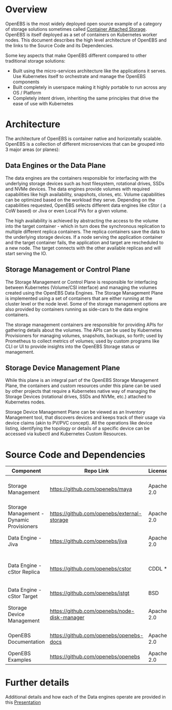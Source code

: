 # Overview

OpenEBS is the most widely deployed open source example of a category of storage solutions sometimes called [Container Attached Storage](https://www.cncf.io/blog/2018/04/19/container-attached-storage-a-primer/). OpenEBS is itself deployed as a set of containers on Kubernetes worker nodes. This document describes the high level architecture of OpenEBS and the links to the Source Code and its Dependencies. 

Some key aspects that make OpenEBS different compared to other traditional storage solutions:
* Built using the micro-services architecture like the applications it serves. Use Kubernetes itself to orchestrate and manage the OpenEBS components 
* Built completely in userspace making it highly portable to run across any OS / Platform
* Completely intent driven, inheriting the same principles that drive the ease of use with Kubernetes

# Architecture 

The architecture of OpenEBS is container native and horizontally scalable. OpenEBS is a collection of different microservices that can be grouped into 3 major areas (or planes):

## Data Engines or the Data Plane

The data engines are the containers responsible for interfacing with the underlying storage devices such as host filesystem, rotational drives, SSDs and NVMe devices. The data engines provide volumes with required capabilities like high availability, snapshots, clones, etc. Volume capabilities can be optimized based on the workload they serve. Depending on the capabilities requested, OpenEBS selects different data engines like cStor ( a CoW based) or Jiva or even Local PVs for a given volume. 

The high availability is achieved by abstracting the access to the volume into the target container - which in turn does the synchronous replication to multiple different replica containers. The replica containers save the data to the underlying storage devices. If a node serving the application container and the target container fails, the application and target are rescheduled to a new node. The target connects with the other available replicas and will start serving the IO.

## Storage Management or Control Plane

The Storage Management or Control Plane is responsible for interfacing between Kubernetes (Volume/CSI interface) and managing the volumes created using the OpenEBS Data Engines. The Storage Management Plane is implemented using a set of containers that are either running at the cluster level or the node level. Some of the storage management options are also provided by containers running as side-cars to the data engine containers. 

The storage management containers are responsible for providing APIs for gathering details about the volumes. The APIs can be used by Kubernetes Provisioners for managing volumes, snapshots, backups, so forth; used by Prometheus to collect metrics of volumes; used by custom programs like CLI or UI to provide insights into the OpenEBS Storage status or management.

## Storage Device Management Plane

While this plane is an integral part of the OpenEBS Storage Management Plane, the containers and custom resources under this plane can be used by other projects that require a Kubernetes native way of managing the Storage Devices (rotational drives, SSDs and NVMe, etc.) attached to Kubernetes nodes.

Storage Device Management Plane can be viewed as an Inventory Management tool, that discovers devices and keeps track of their usage via device claims (akin to PV/PVC concept). All the operations like device listing, identifying the topology or details of a specific device can be accessed via kubectl and Kubernetes Custom Resources.

# Source Code and Dependencies 

| Component | Repo Link | License | Dependency and Notes
|---|---|---|---|
| Storage Management | https://github.com/openebs/maya | Apache 2.0  | Contains all the OpenEBS Storage Management components that help with managing multiple data engines. Dependencies are in: https://github.com/openebs/maya/blob/master/Gopkg.lock
| Storage Management - Dynamic Provisioners | https://github.com/openebs/external-storage | Apache 2.0  | Contains OpenEBS extensions for Kubernetes External Dynamic Provisioners. This will be replaced with CSI drivers under the above repo. 
| Data Engine - Jiva | https://github.com/openebs/jiva | Apache 2.0  | The first data engine supported by OpenEBS. Forked out from Rancher Longhorn engine. Dependencies are in: https://github.com/openebs/jiva/blob/master/vendor.conf
| Data Engine - cStor Replica | https://github.com/openebs/cstor | CDDL *  | The second data engine supported by OpenEBS. Forked out from https://github.com/zfsonlinux/zfs. * Currently licensed under CDDL, but will be modified to extract out the changes done as diff patches that can be released via Apache 2.0. 
| Data Engine - cStor Target | https://github.com/openebs/istgt | BSD  | Part of the cStor data engine that implements the iSCSI Target. 
| Storage Device Management | https://github.com/openebs/node-disk-manager | Apache 2.0  | Contains Kubernetes Device Inventory Management functionality. Dependencies are in https://github.com/openebs/node-disk-manager/blob/master/Gopkg.lock
| OpenEBS Documentation | https://github.com/openebs/openebs-docs | Apache 2.0  | Uses Docusaurus. Dependencies are in https://github.com/openebs/openebs-docs/blob/staging/website/package.json
| OpenEBS Examples | https://github.com/openebs/openebs | Apache 2.0  | Wrapper repo for examples and project management.|

# Further details

Additional details and how each of the Data engines operate are provided in this [Presentation](https://docs.google.com/presentation/d/1mjOkAQppyd23sw7PIryxu5kSrex352bT6bINzw6mUFY/edit?usp=sharing)
